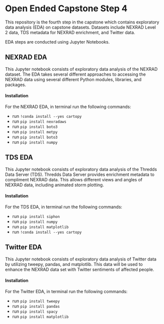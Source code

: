 # Open Ended Capstone Step 4
This repository is the fourth step in the capstone which contains exploratory data analysis (EDA) on capstone datasets. Datasets include NEXRAD Level 2 data, TDS metadata for NEXRAD enrichment, and Twitter data.

EDA steps are conducted using Jupyter Notebooks.

## NEXRAD EDA
This Jupyter notebook consists of exploratory data analysis of the NEXRAD dataset. The EDA takes several different approaches to accessing the NEXRAD data using several different Python modules, libraries, and packages.
#### Installation
For the NEXRAD EDA, in terminal run the following commands:
- run `!conda install --yes cartopy`
- run `pip install nexradaws`
- run `pip install boto3`
- run `pip install metpy`
- run `pip install boto3`
- run `pip install numpy`
    
## TDS EDA
This Jupyter notebook consists of exploratory data analysis of the Thredds Data Server (TDS). Thredds Data Server provides enrichment metadata to compliment NEXRAD data. This allows different views and angles of NEXRAD data, including animated storm plotting.
#### Installation
For the TDS EDA, in terminal run the following commands:
- run `pip install siphon`
- run `pip install numpy`
- run `pip install matplotlib`
- run `!conda install --yes cartopy`

## Twitter EDA
This Jupyter notebook consists of exploratory data analysis of Twitter data by utilizing tweepy, pandas, and matplotlib. This data will be used to enhance the NEXRAD data set with Twitter sentiments of affected people.
#### Installation
For the Twitter EDA, in terminal run the following commands:
- run `pip install tweepy`
- run `pip install pandas`
- run `pip install spacy`
- run `pip install matplotlib`
